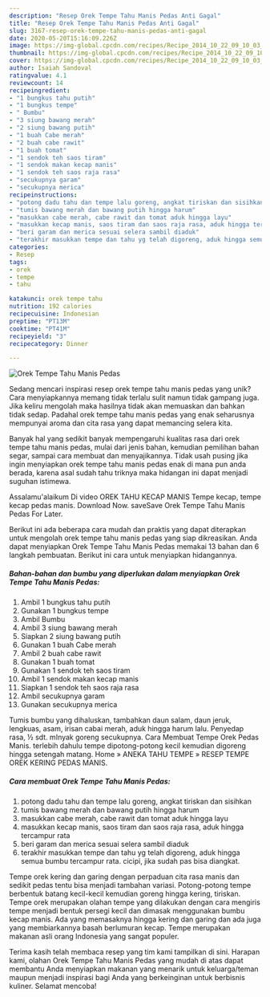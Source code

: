 ```yaml
---
description: "Resep Orek Tempe Tahu Manis Pedas Anti Gagal"
title: "Resep Orek Tempe Tahu Manis Pedas Anti Gagal"
slug: 3167-resep-orek-tempe-tahu-manis-pedas-anti-gagal
date: 2020-05-20T15:16:09.226Z
image: https://img-global.cpcdn.com/recipes/Recipe_2014_10_22_09_10_03_494_5789105efe46a29dff4d/751x532cq70/orek-tempe-tahu-manis-pedas-foto-resep-utama.jpg
thumbnail: https://img-global.cpcdn.com/recipes/Recipe_2014_10_22_09_10_03_494_5789105efe46a29dff4d/751x532cq70/orek-tempe-tahu-manis-pedas-foto-resep-utama.jpg
cover: https://img-global.cpcdn.com/recipes/Recipe_2014_10_22_09_10_03_494_5789105efe46a29dff4d/751x532cq70/orek-tempe-tahu-manis-pedas-foto-resep-utama.jpg
author: Isaiah Sandoval
ratingvalue: 4.1
reviewcount: 14
recipeingredient:
- "1 bungkus tahu putih"
- "1 bungkus tempe"
- " Bumbu"
- "3 siung bawang merah"
- "2 siung bawang putih"
- "1 buah Cabe merah"
- "2 buah cabe rawit"
- "1 buah tomat"
- "1 sendok teh saos tiram"
- "1 sendok makan kecap manis"
- "1 sendok teh saos raja rasa"
- "secukupnya garam"
- "secukupnya merica"
recipeinstructions:
- "potong dadu tahu dan tempe lalu goreng, angkat tiriskan dan sisihkan"
- "tumis bawang merah dan bawang putih hingga harum"
- "masukkan cabe merah, cabe rawit dan tomat aduk hingga layu"
- "masukkan kecap manis, saos tiram dan saos raja rasa, aduk hingga tercampur rata"
- "beri garam dan merica sesuai selera sambil diaduk"
- "terakhir masukkan tempe dan tahu yg telah digoreng, aduk hingga semua bumbu tercampur rata. cicipi, jika sudah pas bisa diangkat."
categories:
- Resep
tags:
- orek
- tempe
- tahu

katakunci: orek tempe tahu 
nutrition: 192 calories
recipecuisine: Indonesian
preptime: "PT13M"
cooktime: "PT41M"
recipeyield: "3"
recipecategory: Dinner

---
```



![Orek Tempe Tahu Manis Pedas](https://img-global.cpcdn.com/recipes/Recipe_2014_10_22_09_10_03_494_5789105efe46a29dff4d/751x532cq70/orek-tempe-tahu-manis-pedas-foto-resep-utama.jpg)

Sedang mencari inspirasi resep orek tempe tahu manis pedas yang unik? Cara menyiapkannya memang tidak terlalu sulit namun tidak gampang juga. Jika keliru mengolah maka hasilnya tidak akan memuaskan dan bahkan tidak sedap. Padahal orek tempe tahu manis pedas yang enak seharusnya mempunyai aroma dan cita rasa yang dapat memancing selera kita.

Banyak hal yang sedikit banyak mempengaruhi kualitas rasa dari orek tempe tahu manis pedas, mulai dari jenis bahan, kemudian pemilihan bahan segar, sampai cara membuat dan menyajikannya. Tidak usah pusing jika ingin menyiapkan orek tempe tahu manis pedas enak di mana pun anda berada, karena asal sudah tahu triknya maka hidangan ini dapat menjadi suguhan istimewa.

Assalamu&#39;alaikum Di video OREK TAHU KECAP MANIS Tempe kecap, tempe kecap pedas manis. Download Now. saveSave Orek Tempe Tahu Manis Pedas For Later.


Berikut ini ada beberapa cara mudah dan praktis yang dapat diterapkan untuk mengolah orek tempe tahu manis pedas yang siap dikreasikan. Anda dapat menyiapkan Orek Tempe Tahu Manis Pedas memakai 13 bahan dan 6 langkah pembuatan. Berikut ini cara untuk menyiapkan hidangannya.

<!--inarticleads1-->

##### Bahan-bahan dan bumbu yang diperlukan dalam menyiapkan Orek Tempe Tahu Manis Pedas:

1. Ambil 1 bungkus tahu putih
1. Gunakan 1 bungkus tempe
1. Ambil  Bumbu
1. Ambil 3 siung bawang merah
1. Siapkan 2 siung bawang putih
1. Gunakan 1 buah Cabe merah
1. Ambil 2 buah cabe rawit
1. Gunakan 1 buah tomat
1. Gunakan 1 sendok teh saos tiram
1. Ambil 1 sendok makan kecap manis
1. Siapkan 1 sendok teh saos raja rasa
1. Ambil secukupnya garam
1. Gunakan secukupnya merica


Tumis bumbu yang dihaluskan, tambahkan daun salam, daun jeruk, lengkuas, asam, irisan cabai merah, aduk hingga harum lalu. Penyedap rasa, ½ sdt. mInyak goreng secukupnya. Cara Membuat Tempe Orek Pedas Manis. terlebih dahulu tempe dipotong-potong kecil kemudian digoreng hingga setengah matang. Home » ANEKA TAHU TEMPE » RESEP TEMPE OREK KERING PEDAS MANIS. 

<!--inarticleads2-->

##### Cara membuat Orek Tempe Tahu Manis Pedas:

1. potong dadu tahu dan tempe lalu goreng, angkat tiriskan dan sisihkan
1. tumis bawang merah dan bawang putih hingga harum
1. masukkan cabe merah, cabe rawit dan tomat aduk hingga layu
1. masukkan kecap manis, saos tiram dan saos raja rasa, aduk hingga tercampur rata
1. beri garam dan merica sesuai selera sambil diaduk
1. terakhir masukkan tempe dan tahu yg telah digoreng, aduk hingga semua bumbu tercampur rata. cicipi, jika sudah pas bisa diangkat.


Tempe orek kering dan garing dengan perpaduan cita rasa manis dan sedikit pedas tentu bisa menjadi tambahan variasi. Potong-potong tempe berbentuk batang kecil-kecil kemudian goreng hingga kering, tiriskan. Tempe orek merupakan olahan tempe yang dilakukan dengan cara mengiris tempe menjadi bentuk persegi kecil dan dimasak menggunakan bumbu kecap manis. Ada yang memasaknya hingga kering dan garing dan ada juga yang membiarkannya basah berlumuran kecap. Tempe merupakan makanan asli orang Indonesia yang sangat populer. 

Terima kasih telah membaca resep yang tim kami tampilkan di sini. Harapan kami, olahan Orek Tempe Tahu Manis Pedas yang mudah di atas dapat membantu Anda menyiapkan makanan yang menarik untuk keluarga/teman maupun menjadi inspirasi bagi Anda yang berkeinginan untuk berbisnis kuliner. Selamat mencoba!
